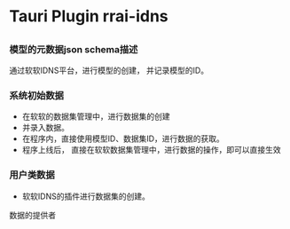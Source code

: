 # Tauri Plugin rrai-idns


##

### 模型的元数据json schema描述

通过软软IDNS平台，进行模型的创建， 并记录模型的ID。

### 系统初始数据
- 在软软的数据集管理中，进行数据集的创建
- 并录入数据。
- 在程序内，直接使用模型ID、数据集ID，进行数据的获取。
- 程序上线后， 直接在软软数据集管理中，进行数据的操作，即可以直接生效
  
### 用户类数据
- 软软IDNS的插件进行数据集的创建。


数据的提供者


